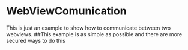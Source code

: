 # WebViewComunication
This is just an example to show how to communicate between two webviews.
##This example is as simple as possible and there are more secured ways to do this
